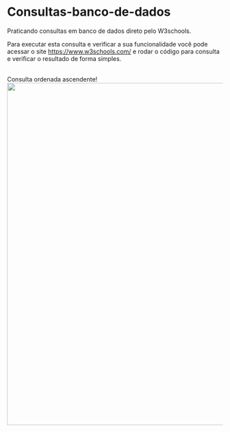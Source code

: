 # Consultas-banco-de-dados
Praticando consultas em banco de dados direto pelo W3schools.

Para executar esta consulta e verificar a sua funcionalidade você pode acessar o site https://www.w3schools.com/ e rodar o código para consulta e verificar o resultado de forma simples.


<br>
Consulta ordenada ascendente!
<div align="center">
<img src="https://user-images.githubusercontent.com/109769171/219437446-0b4cfe13-13b4-423a-ace7-1a4e1d7c7fcf.jpeg" width="800px" />
</div>

